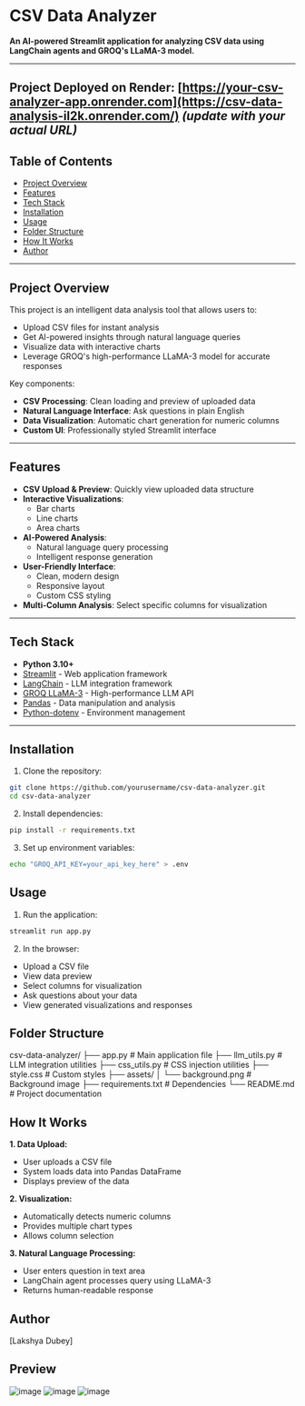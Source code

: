 # CSV Data Analyzer

**An AI-powered Streamlit application for analyzing CSV data using LangChain agents and GROQ's LLaMA-3 model.**

---
## Project Deployed on Render: [https://your-csv-analyzer-app.onrender.com](https://csv-data-analysis-il2k.onrender.com/) *(update with your actual URL)*

## Table of Contents

- [Project Overview](#project-overview)  
- [Features](#features)  
- [Tech Stack](#tech-stack)  
- [Installation](#installation)  
- [Usage](#usage)  
- [Folder Structure](#folder-structure)  
- [How It Works](#how-it-works)  
- [Author](#author)

---

## Project Overview

This project is an intelligent data analysis tool that allows users to:

- Upload CSV files for instant analysis
- Get AI-powered insights through natural language queries
- Visualize data with interactive charts
- Leverage GROQ's high-performance LLaMA-3 model for accurate responses

Key components:
- **CSV Processing**: Clean loading and preview of uploaded data
- **Natural Language Interface**: Ask questions in plain English
- **Data Visualization**: Automatic chart generation for numeric columns
- **Custom UI**: Professionally styled Streamlit interface

---

## Features

- **CSV Upload & Preview**: Quickly view uploaded data structure
- **Interactive Visualizations**:
  - Bar charts
  - Line charts
  - Area charts
- **AI-Powered Analysis**:
  - Natural language query processing
  - Intelligent response generation
- **User-Friendly Interface**:
  - Clean, modern design
  - Responsive layout
  - Custom CSS styling
- **Multi-Column Analysis**: Select specific columns for visualization

---

## Tech Stack

- **Python 3.10+**
- [Streamlit](https://streamlit.io/) - Web application framework
- [LangChain](https://langchain.com/) - LLM integration framework
- [GROQ LLaMA-3](https://groq.com/) - High-performance LLM API
- [Pandas](https://pandas.pydata.org/) - Data manipulation and analysis
- [Python-dotenv](https://pypi.org/project/python-dotenv/) - Environment management

---

## Installation

1. Clone the repository:
```bash
git clone https://github.com/yourusername/csv-data-analyzer.git
cd csv-data-analyzer
```

2. Install dependencies:
```bash
pip install -r requirements.txt
```

3. Set up environment variables:
```bash
echo "GROQ_API_KEY=your_api_key_here" > .env
```

## Usage
1. Run the application:
```bash
streamlit run app.py
```

2. In the browser:
- Upload a CSV file
- View data preview
- Select columns for visualization
- Ask questions about your data
- View generated visualizations and responses

## Folder Structure
csv-data-analyzer/
├── app.py                # Main application file
├── llm_utils.py          # LLM integration utilities
├── css_utils.py          # CSS injection utilities
├── style.css             # Custom styles
├── assets/
│   └── background.png    # Background image
├── requirements.txt      # Dependencies
└── README.md             # Project documentation

## How It Works
**1. Data Upload:**
- User uploads a CSV file
- System loads data into Pandas DataFrame
- Displays preview of the data

**2. Visualization:**
- Automatically detects numeric columns
- Provides multiple chart types
- Allows column selection

**3. Natural Language Processing:**
- User enters question in text area
- LangChain agent processes query using LLaMA-3
- Returns human-readable response

## Author
[Lakshya Dubey]

## Preview
![image](https://github.com/user-attachments/assets/fa90b7aa-0b45-4e0f-94ac-fd88b92dd97e)
![image](https://github.com/user-attachments/assets/3776224b-9f91-4cd3-9308-c486f5e101d7)
![image](https://github.com/user-attachments/assets/a9b4791e-dfe8-4761-931f-cdf43ddc2176)
